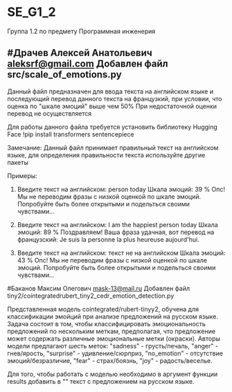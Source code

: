 # SE_G1_2
Группа 1.2 по предмету Программная инженерия

#Драчев Алексей Анатольевич aleksrf@gmail.com
Добавлен файл src/scale_of_emotions.py
---------------------------------------
Данный файл предназначен для ввода текста на английском языке и 
последующий перевод данного текста на французкий, при условии, что оценка по "шкале эмоций" выше чем 50%
При недостаточной оценки перевод не осуществляется

Для работы данного файла требуется установить библиотеку Hugging Face
!pip install transformers sentencepiece

Замечание: Данный файл принимает правильный текст на английском языке, для определения правильности текста используйте другие пакеты

Примеры:
1) Введите текст на английском: person today
Шкала эмоций: 39 %
Опс! Мы не переводим фразы с низкой оценкой по шкале эмоций. Попробуйте быть более открытыми и подельться своими чувствами...

2) Введите текст на английском: I am the happiest person today
Шкала эмоций: 89 %
Поздравляем! Ваша фраза удачная, вот перевод на французский:
Je suis la personne la plus heureuse aujourd'hui.

3) Введите текст на английском: текст не на английском
Шкала эмоций: 43 %
Опс! Мы не переводим фразы с низкой оценкой по шкале эмоций. Попробуйте быть более открытыми и подельться своими чувствами...

#Баканов Максим Олегович mask-13@mail.ru Добавлен файл tiny2/cointegratedrubert_tiny2_cedr_emotion_detection.py

Представленная модель cointegrated/rubert-tinyy2, обучена для классификации эмойций при анализе предложений на русском языке. 
Задача состоит в том, чтобы классифицировать эмоциональность предложений по нескольким меткам, предполагая, что предложение может содержать различные эмоциональные метки (окраски).
Авторы модели предлагают шесть меток: "sadness" - грусть/печаль, "anger" - гнев/ярость, "surprise" - удивление/сюрприз, "no_emotion" - отсутствие эмоций/безразличие, "fear" - страх/боязнь, "joy" - радость/веселье.

Для того, чтобы работать с моделью необходимо в аргумент функции results добавить в "" текст с предложением на русском языке.
